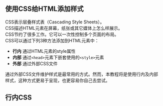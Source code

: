 ## 使用CSS给HTML添加样式
CSS表示层叠样式表（Cascading Style Sheets）。  
CSS描述HTML元素在屏幕，纸张或其它媒体上怎么样展示。  
CSS节约了很多工作。它可以一次性控制多个页面的布局。  
CSS可以通过下列3种方法添加到HTML元素中：
- **行内** 通过HTML元素的style属性
- **内部** 通过`<head>`元素下嵌套使用的`<style>`元素
- **外部** 通过外部CSS文件

通过外部CSS文件维护样式是最常用的方式。然而，本教程将是使用行内及内部样式，这种方式更易于呈现，也更容易你自己去尝试。
## 行内CSS
